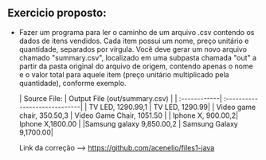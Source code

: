 ## Exercicio proposto:

- Fazer um programa para ler o caminho de um arquivo .csv contendo os dados de itens vendidos. Cada item possui um nome, preço unitário e quantidade, separados por vírgula. Você deve gerar um novo arquivo chamado "summary.csv", localizado em uma subpasta chamada "out" a partir da pasta original do arquivo de origem, contendo apenas o nome e o valor total para aquele item (preço unitário multiplicado pela quantidade), conforme exemplo.

  | Source File: | Output File (out/summary.csv) |
      | :------------| :-----------------------------|
  | TV LED, 1290.99,1 | TV LED, 1290.99|
  | Video game chair, 350.50,3 | Video Game Chair, 1051.50 |
  | Iphone X, 900.00,2| Iphone X,1800.00 |
  |Samsung galaxy 9,850.00,2 | Samsung Galaxy 9,1700.00|

  Link da correção --> https://github.com/acenelio/files1-java